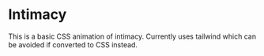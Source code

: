 # Intimacy

This is a basic CSS animation of intimacy.
Currently uses tailwind which can be avoided if converted to CSS instead.